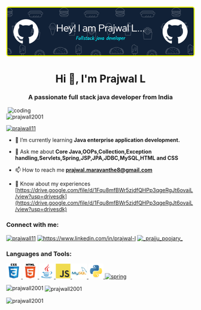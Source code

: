 ![Header](banner_git.png)
<h1 align="center">Hi 👋, I'm Prajwal L</h1>
<h3 align="center">A passionate full stack java developer from India</h3>
<img align="right" alt="coding" width="500" src="https://engineering.giphy.com/wp-content/uploads/2017/06/api.gif">
<p align="left"> <img src="https://komarev.com/ghpvc/?username=prajwall2001&label=Profile%20views&color=0e75b6&style=flat" alt="prajwall2001" /> </p>

<p align="left"> <a href="https://twitter.com/prajwall11" target="blank"><img src="https://img.shields.io/twitter/follow/prajwall11?logo=twitter&style=for-the-badge" alt="prajwall11" /></a> </p>

- 🌱 I’m currently learning **Java enterprise application development.**

- 💬 Ask me about **Core Java,OOPs,Collection,Exception handling,Servlets,Spring,JSP,JPA,JDBC,MySQL,HTML and CSS**

- 📫 How to reach me **prajwal.maravanthe8@gmail.com**

- 📄 Know about my experiences [https://drive.google.com/file/d/1Fqu8mfBWr5zjdfQHPp3qgeRgJt6ovaiL/view?usp=drivesdk](https://drive.google.com/file/d/1Fqu8mfBWr5zjdfQHPp3qgeRgJt6ovaiL/view?usp=drivesdk)

<h3 align="left">Connect with me:</h3>
<p align="left">
<a href="https://twitter.com/prajwall11" target="blank"><img align="center" src="https://raw.githubusercontent.com/rahuldkjain/github-profile-readme-generator/master/src/images/icons/Social/twitter.svg" alt="prajwall11" height="30" width="40" /></a>
<a href="https://linkedin.com/in/https://www.linkedin.com/in/prajwal-l" target="blank"><img align="center" src="https://raw.githubusercontent.com/rahuldkjain/github-profile-readme-generator/master/src/images/icons/Social/linked-in-alt.svg" alt="https://www.linkedin.com/in/prajwal-l" height="30" width="40" /></a>
<a href="https://instagram.com/_prajju_poojary_" target="blank"><img align="center" src="https://raw.githubusercontent.com/rahuldkjain/github-profile-readme-generator/master/src/images/icons/Social/instagram.svg" alt="_prajju_poojary_" height="30" width="40" /></a>
</p>

<h3 align="left">Languages and Tools:</h3>
<p align="left"> <a href="https://www.w3schools.com/css/" target="_blank" rel="noreferrer"> <img src="https://raw.githubusercontent.com/devicons/devicon/master/icons/css3/css3-original-wordmark.svg" alt="css3" width="40" height="40"/> </a> <a href="https://www.w3.org/html/" target="_blank" rel="noreferrer"> <img src="https://raw.githubusercontent.com/devicons/devicon/master/icons/html5/html5-original-wordmark.svg" alt="html5" width="40" height="40"/> </a> <a href="https://www.java.com" target="_blank" rel="noreferrer"> <img src="https://raw.githubusercontent.com/devicons/devicon/master/icons/java/java-original.svg" alt="java" width="40" height="40"/> </a> <a href="https://developer.mozilla.org/en-US/docs/Web/JavaScript" target="_blank" rel="noreferrer"> <img src="https://raw.githubusercontent.com/devicons/devicon/master/icons/javascript/javascript-original.svg" alt="javascript" width="40" height="40"/> </a> <a href="https://www.mysql.com/" target="_blank" rel="noreferrer"> <img src="https://raw.githubusercontent.com/devicons/devicon/master/icons/mysql/mysql-original-wordmark.svg" alt="mysql" width="40" height="40"/> </a> <a href="https://www.python.org" target="_blank" rel="noreferrer"> <img src="https://raw.githubusercontent.com/devicons/devicon/master/icons/python/python-original.svg" alt="python" width="40" height="40"/> </a> <a href="https://spring.io/" target="_blank" rel="noreferrer"> <img src="https://www.vectorlogo.zone/logos/springio/springio-icon.svg" alt="spring" width="40" height="40"/> </a> </p>

<p><img align="left" src="https://github-readme-stats.vercel.app/api/top-langs?username=prajwall2001&show_icons=true&locale=en&layout=compact" alt="prajwall2001" /></p>

<p>&nbsp;<img align="center" src="https://github-readme-stats.vercel.app/api?username=prajwall2001&show_icons=true&locale=en" alt="prajwall2001" /></p>

<p><img align="center" src="https://github-readme-streak-stats.herokuapp.com/?user=prajwall2001&" alt="prajwall2001" /></p>











